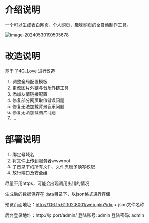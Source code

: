 # 介绍说明
一个可以生成表白网页，个人网页，趣味网页的全自动制作工具。

![image-20240530190505678](https://img2023.cnblogs.com/blog/2233039/202405/2233039-20240530190521506-1550531852.png)



# 改造说明

基于 [114G_Love](https://github.com/chenzhuwei/114G_Love) 进行改造

1. 调整全局配置模板
2. 更改图片外链与音乐外链工具
3. 添加友情链接配置
4. 修复部分网页取值错误问题
5. 修复无法加载背景音乐问题
6. 修复无法加载图片问题
7. ...



# 部署说明

1. 绑定号域名
2. 将文件上传到服务器wwwroot
3. 子目录下的所有文件、文件夹赋予读写权限
4. 放行端口及安全组

尽量不用https，可能会出现调用出错的情况




生成后的数据保存在 `data`目录下，以json格式进行存储

预览页面地址：http://106.15.61.102:8001/web.php?id= + json文件名称



后台登录地址：http://ip:port/admin/
登陆账号: admin
登陆密码: admin
